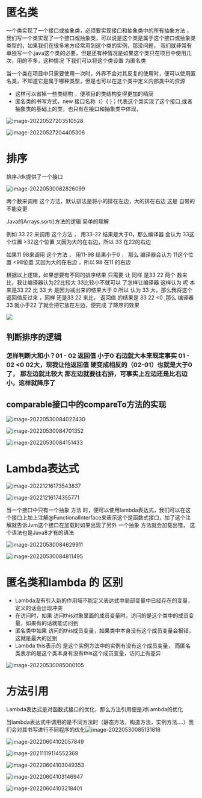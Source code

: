 ​	

# 匿名类

一个类实现了一个接口或抽象类，必须要实现接口和抽象类中的所有抽象方法 ，我们写一个类实现了一个接口或抽象类，可以说是这个类是属于这个接口或抽象类类型的，如果我们在很多地方经常用到这个类的实例，那没问题， 我们就非常有单独写一个.java这个类的必要，但是还有种情况是如果这个类只在项目中使用几次，用的不多，这种情况 下我们可以将这个类设置 为匿名类



当一个类在项目中只需要使用一次时，外界不会对其反复的使用时，便可以使用匿名类，不知道它是属于哪种类型，但是也可以在这个类中定义内部类中的资源

- 这样可以省掉一些类结构 ，便项目的类结构变得更加的精简
- 匿名类的书写方式，new 接口名称（）{    }；代表这个类实现了这个接口,或者抽象类的基础上的类，也只有在接口和抽象类中体现，

![image-20220527203510528](https://raw.githubusercontent.com/Eat-garlic/picture/master/images20220527203510.png)



![image-20220527204405306](https://raw.githubusercontent.com/Eat-garlic/picture/master/images20220527204405.png)

# 排序

排序Jdk提供了一个接口

![image-20220530082826099](https://raw.githubusercontent.com/Eat-garlic/picture/master/images20220530082826.png)

两个数来调用 这个方法，默认排法是将小的排在左边，大的排在右边 这是 自带的 不能变更 

Java的Arrays.sort()方法的逻辑   简单的理解 



例如 33 22 来调用 这个方法 ， 用33-22 结果是大于0，那么编译器 会认为  33这个位置 >32这个位置  又因为大的在右边，所以 33 在22的右边 

如果11 98来调用 这个方法 ， 用11-98  结果小于0 ，  那么 编译器会认为  11这个位置 <98位置 又因为大的在右边  ，所以 98 在11 的右边



根据以上逻辑，如果想要有不同的排序结果 只需要 让   同样 是33 22 两个 数来比，我让编译器认为22比较大 33比较小不就可以 了怎样让编译器 这样认为 呢 本来是33  22 比   33 大   是因为减出来的结果大于 0    所以 认为 33 大，那么我将这个返回值反过来 ，同样 还是33 22 来比， 返回值 的结果是 33  22 <0  ,那么 编译器   33 就小于22 了就会把它放在左边，便完成 了降序的效果



![](https://raw.githubusercontent.com/Eat-garlic/picture/master/images20220530083545.png)

## 判断排序的逻辑

### 怎样判断大和小？01 - 02     **返回值 小于0**    右边就大本来既定事实 01 - 02 <0   02大，现我让他返回值 硬变成相反的（02-01）也就是大于0 了， 那左边就比较大 那左边就要往右排，可事实上左边还是比右边 小，这样就降序了



## comparable接口中的compareTo方法的实现

![image-20220530084022430](https://raw.githubusercontent.com/Eat-garlic/picture/master/images20220530084022.png)



![image-20220530084701352](https://raw.githubusercontent.com/Eat-garlic/picture/master/images20220530084701.png)



![image-20220530084151433](https://raw.githubusercontent.com/Eat-garlic/picture/master/images20220530084151.png)



# **Lambda表达式**

![image-20221216173543837](https://raw.githubusercontent.com/Eat-garlic/picture/master/images20221216173543.png)

![image-20221216174355771](https://raw.githubusercontent.com/Eat-garlic/picture/master/images20221216174355.png)



当一个接口中只有一个抽象 方法 时，便可以使用lambda表达式，我们可以在这个接口上加上注解@FunctionalInterface来表示这个是函数式接口，加了这个注解就告诉Jvm这个接口在加载时如果出现了另外 一个抽象 方法就会加载出错，  这个语法也是Java8才有的语法

![image-20220530084629911](https://raw.githubusercontent.com/Eat-garlic/picture/master/images20220530084630.png)



![image-20220530084811495](https://raw.githubusercontent.com/Eat-garlic/picture/master/images20220530084811.png)

# 匿名类和lambda 的 区别

- Lambda没有引入新的作用域不能定义表达式中局部变量中已经存在的变量，定义的话会出现冲突
-  在访问时，如果 访问this对象里面的成员变量时，访问的是这个类中的成员变量，如果有的话就能访问到
- 匿名类中如果 访问的this成员变量，如果类中本身没有这个成员变量会报错，这就是最大的区别
-  Lambda  this表示的  是这个实例方法中的实例有没有这个成员变量， 而匿名类表示的是这个类本身有没有this这个成员变量，访问上有差异

![image-20220530085000105](https://raw.githubusercontent.com/Eat-garlic/picture/master/images20220530085000.png)





# **方法引用**

Lambda表达式是对函数式接口的优化，那么方法引用便是对Lambda的优化

当lambda表达式中调用的是不同方法时（静态方法，构造方法，实例方法....）我们会对其书写进行不同程序的优化![image-20220530085131818](https://raw.githubusercontent.com/Eat-garlic/picture/master/images20220530085131.png)

![image-20220604102057849](https://raw.githubusercontent.com/Eat-garlic/picture/master/images20220604102057.png)

![image-20211119114552369](https://raw.githubusercontent.com/Eat-garlic/picture/master/images20220604102343.png)

![image-20220604103049353](https://raw.githubusercontent.com/Eat-garlic/picture/master/images20220604103049.png)

![image-20220604103146947](https://raw.githubusercontent.com/Eat-garlic/picture/master/images20220604103147.png)

![image-20220604103218401](https://raw.githubusercontent.com/Eat-garlic/picture/master/images20220604103218.png)
